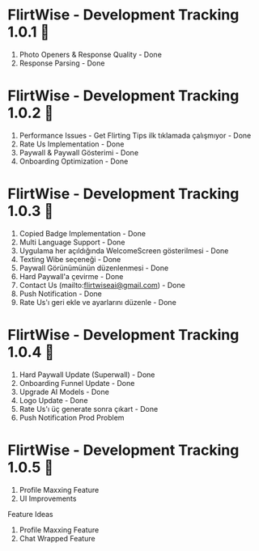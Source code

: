 # FlirtWise - Development Tracking 1.0.1 🎯

1. Photo Openers & Response Quality - Done
2. Response Parsing - Done

# FlirtWise - Development Tracking 1.0.2 🎯

1. Performance Issues - Get Flirting Tips ilk tıklamada çalışmıyor - Done
2. Rate Us Implementation - Done
3. Paywall & Paywall Gösterimi - Done
4. Onboarding Optimization - Done

# FlirtWise - Development Tracking 1.0.3 🎯

1. Copied Badge Implementation - Done
2. Multi Language Support - Done
3. Uygulama her açıldığında WelcomeScreen gösterilmesi - Done
4. Texting Wibe seçeneği - Done
5. Paywall Görünümünün düzenlenmesi - Done
6. Hard Paywall'a çevirme - Done
7. Contact Us (mailto:flirtwiseai@gmail.com) - Done
8. Push Notification - Done
9. Rate Us'ı geri ekle ve ayarlarını düzenle - Done

# FlirtWise - Development Tracking 1.0.4 🎯

1. Hard Paywall Update (Superwall) - Done
2. Onboarding Funnel Update - Done
3. Upgrade AI Models - Done
4. Logo Update - Done
5. Rate Us'ı üç generate sonra çıkart - Done
6. Push Notification Prod Problem

# FlirtWise - Development Tracking 1.0.5 🎯

1. Profile Maxxing Feature
2. UI Improvements

Feature Ideas

1. Profile Maxxing Feature
2. Chat Wrapped Feature
